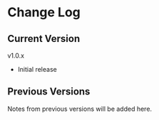 # Change Log

## Current Version

v1.0.x

- Initial release

## Previous Versions

Notes from previous versions will be added here.
